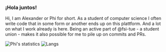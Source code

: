 ### ¡Hola juntos!

Hi, I am Alexander or Phi for short.
As a student of computer science I often write code that in some form or another ends up on this plattform. 
And a lot on what I work already is here. Being an active part of @fsi-tue - a student union - makes it also possible for me to pile up on commits and PRs.

![Phi's statistics](https://github-readme-stats.vercel.app/api?username=phictionalone&show_icons=true&bg_color=16161d&title_color=d8ca9d&text_color=fff&icon_color=d8ca9d&locale=de&count_private=true)
![Langs](https://github-readme-stats.vercel.app/api/top-langs/?username=phictionalone&bg_color=16161d&title_color=d8ca9d&text_color=d8ca9d&count_private=true&layout=compact)

